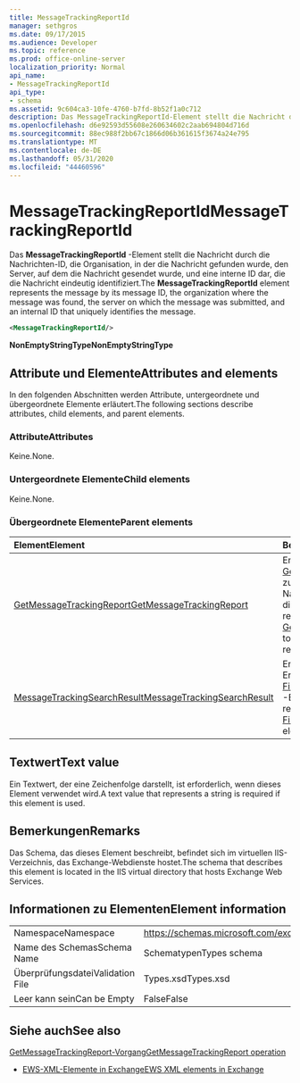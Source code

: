 ```yaml
---
title: MessageTrackingReportId
manager: sethgros
ms.date: 09/17/2015
ms.audience: Developer
ms.topic: reference
ms.prod: office-online-server
localization_priority: Normal
api_name:
- MessageTrackingReportId
api_type:
- schema
ms.assetid: 9c604ca3-10fe-4760-b7fd-8b52f1a0c712
description: Das MessageTrackingReportId-Element stellt die Nachricht durch die Nachrichten-ID, die Organisation, in der die Nachricht gefunden wurde, den Server, auf dem die Nachricht gesendet wurde, und eine interne ID dar, die die Nachricht eindeutig identifiziert.
ms.openlocfilehash: d6e92593d55608e260634602c2aab694804d716d
ms.sourcegitcommit: 88ec988f2bb67c1866d06b361615f3674a24e795
ms.translationtype: MT
ms.contentlocale: de-DE
ms.lasthandoff: 05/31/2020
ms.locfileid: "44460596"
---
```

# <a name="messagetrackingreportid"></a><span data-ttu-id="e4b6e-103">MessageTrackingReportId</span><span class="sxs-lookup"><span data-stu-id="e4b6e-103">MessageTrackingReportId</span></span>

<span data-ttu-id="e4b6e-104">Das **MessageTrackingReportId** -Element stellt die Nachricht durch die Nachrichten-ID, die Organisation, in der die Nachricht gefunden wurde, den Server, auf dem die Nachricht gesendet wurde, und eine interne ID dar, die die Nachricht eindeutig identifiziert.</span><span class="sxs-lookup"><span data-stu-id="e4b6e-104">The **MessageTrackingReportId** element represents the message by its message ID, the organization where the message was found, the server on which the message was submitted, and an internal ID that uniquely identifies the message.</span></span> 
  
```XML
<MessageTrackingReportId/>
```

 <span data-ttu-id="e4b6e-105">**NonEmptyStringType**</span><span class="sxs-lookup"><span data-stu-id="e4b6e-105">**NonEmptyStringType**</span></span>
## <a name="attributes-and-elements"></a><span data-ttu-id="e4b6e-106">Attribute und Elemente</span><span class="sxs-lookup"><span data-stu-id="e4b6e-106">Attributes and elements</span></span>

<span data-ttu-id="e4b6e-107">In den folgenden Abschnitten werden Attribute, untergeordnete und übergeordnete Elemente erläutert.</span><span class="sxs-lookup"><span data-stu-id="e4b6e-107">The following sections describe attributes, child elements, and parent elements.</span></span>
  
### <a name="attributes"></a><span data-ttu-id="e4b6e-108">Attribute</span><span class="sxs-lookup"><span data-stu-id="e4b6e-108">Attributes</span></span>

<span data-ttu-id="e4b6e-109">Keine.</span><span class="sxs-lookup"><span data-stu-id="e4b6e-109">None.</span></span>
  
### <a name="child-elements"></a><span data-ttu-id="e4b6e-110">Untergeordnete Elemente</span><span class="sxs-lookup"><span data-stu-id="e4b6e-110">Child elements</span></span>

<span data-ttu-id="e4b6e-111">Keine.</span><span class="sxs-lookup"><span data-stu-id="e4b6e-111">None.</span></span>
  
### <a name="parent-elements"></a><span data-ttu-id="e4b6e-112">Übergeordnete Elemente</span><span class="sxs-lookup"><span data-stu-id="e4b6e-112">Parent elements</span></span>

|<span data-ttu-id="e4b6e-113">**Element**</span><span class="sxs-lookup"><span data-stu-id="e4b6e-113">**Element**</span></span>|<span data-ttu-id="e4b6e-114">**Beschreibung**</span><span class="sxs-lookup"><span data-stu-id="e4b6e-114">**Description**</span></span>|
|:-----|:-----|
|[<span data-ttu-id="e4b6e-115">GetMessageTrackingReport</span><span class="sxs-lookup"><span data-stu-id="e4b6e-115">GetMessageTrackingReport</span></span>](getmessagetrackingreport.md) <br/> |<span data-ttu-id="e4b6e-116">Enthält die Anforderung für den [GetMessageTrackingReport-Vorgang](getmessagetrackingreport-operation.md) zum Abrufen des vollständigen Nachrichtenverfolgungsberichts für die angegebene ID.</span><span class="sxs-lookup"><span data-stu-id="e4b6e-116">Contains the request for the [GetMessageTrackingReport operation](getmessagetrackingreport-operation.md) to retrieve the full message tracking report for the specified ID.</span></span>  <br/> |
|[<span data-ttu-id="e4b6e-117">MessageTrackingSearchResult</span><span class="sxs-lookup"><span data-stu-id="e4b6e-117">MessageTrackingSearchResult</span></span>](messagetrackingsearchresult.md) <br/> |<span data-ttu-id="e4b6e-118">Enthält ein einzelnes Nachrichten Ergebnis für ein [FindMessageTrackingReportResponse](findmessagetrackingreportresponse.md) -Element.</span><span class="sxs-lookup"><span data-stu-id="e4b6e-118">Contains a single message result for a [FindMessageTrackingReportResponse](findmessagetrackingreportresponse.md) element.</span></span>  <br/> |
   
## <a name="text-value"></a><span data-ttu-id="e4b6e-119">Textwert</span><span class="sxs-lookup"><span data-stu-id="e4b6e-119">Text value</span></span>

<span data-ttu-id="e4b6e-120">Ein Textwert, der eine Zeichenfolge darstellt, ist erforderlich, wenn dieses Element verwendet wird.</span><span class="sxs-lookup"><span data-stu-id="e4b6e-120">A text value that represents a string is required if this element is used.</span></span>
  
## <a name="remarks"></a><span data-ttu-id="e4b6e-121">Bemerkungen</span><span class="sxs-lookup"><span data-stu-id="e4b6e-121">Remarks</span></span>

<span data-ttu-id="e4b6e-122">Das Schema, das dieses Element beschreibt, befindet sich im virtuellen IIS-Verzeichnis, das Exchange-Webdienste hostet.</span><span class="sxs-lookup"><span data-stu-id="e4b6e-122">The schema that describes this element is located in the IIS virtual directory that hosts Exchange Web Services.</span></span>
  
## <a name="element-information"></a><span data-ttu-id="e4b6e-123">Informationen zu Elementen</span><span class="sxs-lookup"><span data-stu-id="e4b6e-123">Element information</span></span>

|||
|:-----|:-----|
|<span data-ttu-id="e4b6e-124">Namespace</span><span class="sxs-lookup"><span data-stu-id="e4b6e-124">Namespace</span></span>  <br/> |https://schemas.microsoft.com/exchange/services/2006/types  <br/> |
|<span data-ttu-id="e4b6e-125">Name des Schemas</span><span class="sxs-lookup"><span data-stu-id="e4b6e-125">Schema Name</span></span>  <br/> |<span data-ttu-id="e4b6e-126">Schematypen</span><span class="sxs-lookup"><span data-stu-id="e4b6e-126">Types schema</span></span>  <br/> |
|<span data-ttu-id="e4b6e-127">Überprüfungsdatei</span><span class="sxs-lookup"><span data-stu-id="e4b6e-127">Validation File</span></span>  <br/> |<span data-ttu-id="e4b6e-128">Types.xsd</span><span class="sxs-lookup"><span data-stu-id="e4b6e-128">Types.xsd</span></span>  <br/> |
|<span data-ttu-id="e4b6e-129">Leer kann sein</span><span class="sxs-lookup"><span data-stu-id="e4b6e-129">Can be Empty</span></span>  <br/> |<span data-ttu-id="e4b6e-130">False</span><span class="sxs-lookup"><span data-stu-id="e4b6e-130">False</span></span>  <br/> |
   
## <a name="see-also"></a><span data-ttu-id="e4b6e-131">Siehe auch</span><span class="sxs-lookup"><span data-stu-id="e4b6e-131">See also</span></span>



[<span data-ttu-id="e4b6e-132">GetMessageTrackingReport-Vorgang</span><span class="sxs-lookup"><span data-stu-id="e4b6e-132">GetMessageTrackingReport operation</span></span>](getmessagetrackingreport-operation.md)


- [<span data-ttu-id="e4b6e-133">EWS-XML-Elemente in Exchange</span><span class="sxs-lookup"><span data-stu-id="e4b6e-133">EWS XML elements in Exchange</span></span>](ews-xml-elements-in-exchange.md)

